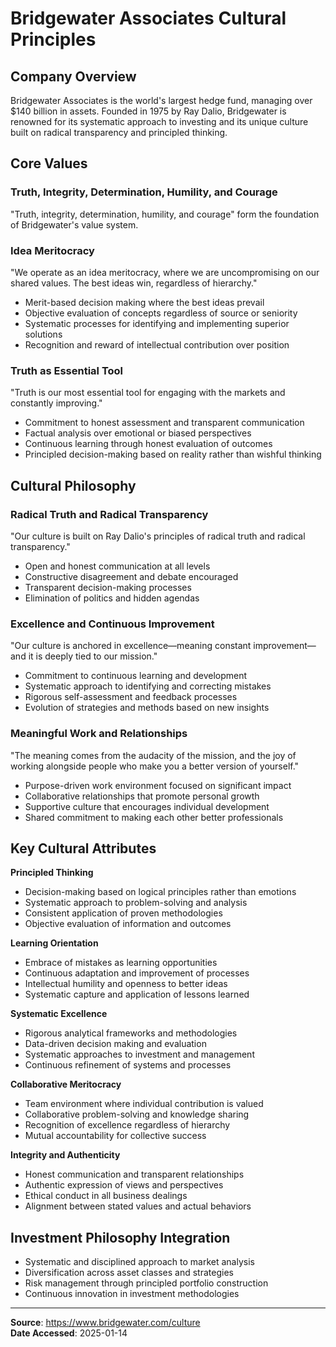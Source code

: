 # Bridgewater Associates Cultural Principles

## Company Overview
Bridgewater Associates is the world's largest hedge fund, managing over $140 billion in assets. Founded in 1975 by Ray Dalio, Bridgewater is renowned for its systematic approach to investing and its unique culture built on radical transparency and principled thinking.

## Core Values

### Truth, Integrity, Determination, Humility, and Courage
"Truth, integrity, determination, humility, and courage" form the foundation of Bridgewater's value system.

### Idea Meritocracy
"We operate as an idea meritocracy, where we are uncompromising on our shared values. The best ideas win, regardless of hierarchy."

- Merit-based decision making where the best ideas prevail
- Objective evaluation of concepts regardless of source or seniority
- Systematic processes for identifying and implementing superior solutions
- Recognition and reward of intellectual contribution over position

### Truth as Essential Tool
"Truth is our most essential tool for engaging with the markets and constantly improving."

- Commitment to honest assessment and transparent communication
- Factual analysis over emotional or biased perspectives
- Continuous learning through honest evaluation of outcomes
- Principled decision-making based on reality rather than wishful thinking

## Cultural Philosophy

### Radical Truth and Radical Transparency
"Our culture is built on Ray Dalio's principles of radical truth and radical transparency."

- Open and honest communication at all levels
- Constructive disagreement and debate encouraged
- Transparent decision-making processes
- Elimination of politics and hidden agendas

### Excellence and Continuous Improvement
"Our culture is anchored in excellence—meaning constant improvement—and it is deeply tied to our mission."

- Commitment to continuous learning and development
- Systematic approach to identifying and correcting mistakes
- Rigorous self-assessment and feedback processes
- Evolution of strategies and methods based on new insights

### Meaningful Work and Relationships
"The meaning comes from the audacity of the mission, and the joy of working alongside people who make you a better version of yourself."

- Purpose-driven work environment focused on significant impact
- Collaborative relationships that promote personal growth
- Supportive culture that encourages individual development
- Shared commitment to making each other better professionals

## Key Cultural Attributes

**Principled Thinking**
- Decision-making based on logical principles rather than emotions
- Systematic approach to problem-solving and analysis
- Consistent application of proven methodologies
- Objective evaluation of information and outcomes

**Learning Orientation**
- Embrace of mistakes as learning opportunities
- Continuous adaptation and improvement of processes
- Intellectual humility and openness to better ideas
- Systematic capture and application of lessons learned

**Systematic Excellence**
- Rigorous analytical frameworks and methodologies
- Data-driven decision making and evaluation
- Systematic approaches to investment and management
- Continuous refinement of systems and processes

**Collaborative Meritocracy**
- Team environment where individual contribution is valued
- Collaborative problem-solving and knowledge sharing
- Recognition of excellence regardless of hierarchy
- Mutual accountability for collective success

**Integrity and Authenticity**
- Honest communication and transparent relationships
- Authentic expression of views and perspectives
- Ethical conduct in all business dealings
- Alignment between stated values and actual behaviors

## Investment Philosophy Integration

- Systematic and disciplined approach to market analysis
- Diversification across asset classes and strategies
- Risk management through principled portfolio construction
- Continuous innovation in investment methodologies

---

**Source**: https://www.bridgewater.com/culture  
**Date Accessed**: 2025-01-14